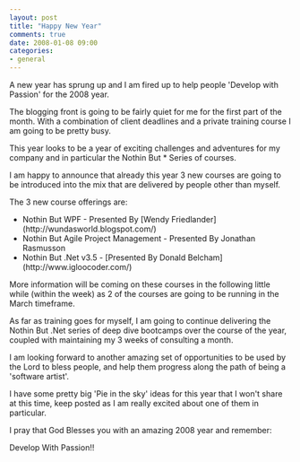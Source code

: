 ```yaml
---
layout: post
title: "Happy New Year"
comments: true
date: 2008-01-08 09:00
categories:
- general
---
```


A new year has sprung up and I am fired up to help people 'Develop with Passion' for the 2008 year.

The blogging front is going to be fairly quiet for me for the first part of the month. With a combination of client deadlines and a private training course I am going to be pretty busy.

This year looks to be a year of exciting challenges and adventures for my company and in particular the Nothin But * Series of courses.

I am happy to announce that already this year 3 new courses are going to be introduced into the mix that are delivered by people other than myself.

The 3 new course offerings are:
<ul>
<li>Nothin But WPF - Presented By [Wendy Friedlander](http://wundasworld.blogspot.com/)</li>
<li>Nothin But Agile Project Management - Presented By Jonathan Rasmusson</li>
<li>Nothin But .Net v3.5 - [Presented By Donald Belcham](http://www.igloocoder.com/)</li></ul>

More information will be coming on these courses in the following little while (within the week) as 2 of the courses are going to be running in the March timeframe.

As far as training goes for myself, I am going to continue delivering the Nothin But .Net series of deep dive bootcamps over the course of the year, coupled with maintaining my 3 weeks of consulting a month.

I am looking forward to another amazing set of opportunities to be used by the Lord to bless people, and help them progress along the path of being a 'software artist'.

I have some pretty big 'Pie in the sky' ideas for this year that I won't share at this time, keep posted as I am really excited about one of them in particular.

I pray that God Blesses you with an amazing 2008 year and remember:

 

Develop With Passion!!





